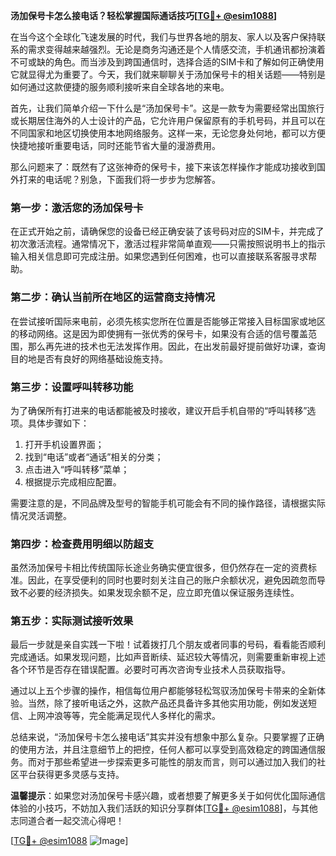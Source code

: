 **汤加保号卡怎么接电话？轻松掌握国际通话技巧[[TG💪+ @esim1088](https://t.me/s/esim1088)]**

在当今这个全球化飞速发展的时代，我们与世界各地的朋友、家人以及客户保持联系的需求变得越来越强烈。无论是商务沟通还是个人情感交流，手机通讯都扮演着不可或缺的角色。而当涉及到跨国通信时，选择合适的SIM卡和了解如何正确使用它就显得尤为重要了。今天，我们就来聊聊关于汤加保号卡的相关话题——特别是如何通过这款便捷的服务顺利接听来自全球各地的来电。

首先，让我们简单介绍一下什么是“汤加保号卡”。这是一款专为需要经常出国旅行或长期居住海外的人士设计的产品，它允许用户保留原有的手机号码，并且可以在不同国家和地区切换使用本地网络服务。这样一来，无论您身处何地，都可以方便快捷地接听重要电话，同时还能节省大量的漫游费用。

那么问题来了：既然有了这张神奇的保号卡，接下来该怎样操作才能成功接收到国外打来的电话呢？别急，下面我们将一步步为您解答。

### 第一步：激活您的汤加保号卡

在正式开始之前，请确保您的设备已经正确安装了该号码对应的SIM卡，并完成了初次激活流程。通常情况下，激活过程非常简单直观——只需按照说明书上的指示输入相关信息即可完成注册。如果您遇到任何困难，也可以直接联系客服寻求帮助。

### 第二步：确认当前所在地区的运营商支持情况

在尝试接听国际来电前，必须先核实您所在位置是否能够正常接入目标国家或地区的移动网络。这是因为即使拥有一张优秀的保号卡，如果没有合适的信号覆盖范围，那么再先进的技术也无法发挥作用。因此，在出发前最好提前做好功课，查询目的地是否有良好的网络基础设施支持。

### 第三步：设置呼叫转移功能

为了确保所有打进来的电话都能被及时接收，建议开启手机自带的“呼叫转移”选项。具体步骤如下：
1. 打开手机设置界面；
2. 找到“电话”或者“通话”相关的分类；
3. 点击进入“呼叫转移”菜单；
4. 根据提示完成相应配置。

需要注意的是，不同品牌及型号的智能手机可能会有不同的操作路径，请根据实际情况灵活调整。

### 第四步：检查费用明细以防超支

虽然汤加保号卡相比传统国际长途业务确实便宜很多，但仍然存在一定的资费标准。因此，在享受便利的同时也要时刻关注自己的账户余额状况，避免因疏忽而导致不必要的经济损失。如果发现余额不足，应立即充值以保证服务连续性。

### 第五步：实际测试接听效果

最后一步就是亲自实践一下啦！试着拨打几个朋友或者同事的号码，看看能否顺利完成通话。如果发现问题，比如声音断续、延迟较大等情况，则需要重新审视上述各个环节是否存在错误配置。必要时可再次咨询专业技术人员获取指导。

通过以上五个步骤的操作，相信每位用户都能够轻松驾驭汤加保号卡带来的全新体验。当然，除了接听电话之外，这款产品还具备许多其他实用功能，例如发送短信、上网冲浪等等，完全能满足现代人多样化的需求。

总结来说，“汤加保号卡怎么接电话”其实并没有想象中那么复杂。只要掌握了正确的使用方法，并且注意细节上的把控，任何人都可以享受到高效稳定的跨国通信服务。而对于那些希望进一步探索更多可能性的朋友而言，则可以通过加入我们的社区平台获得更多灵感与支持。

**温馨提示**：如果您对汤加保号卡感兴趣，或者想要了解更多关于如何优化国际通信体验的小技巧，不妨加入我们活跃的知识分享群体[[TG💪+ @esim1088](https://t.me/s/esim1088)]，与其他志同道合者一起交流心得吧！

[[TG💪+ @esim1088](https://t.me/s/esim1088) ![Image](https://i.postimg.cc/4NQfJmqS/Snipaste-2025-05-13-00-14-12.png)]